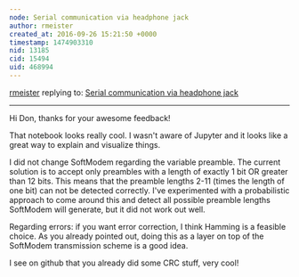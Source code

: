 ```yaml
---
node: Serial communication via headphone jack
author: rmeister
created_at: 2016-09-26 15:21:50 +0000
timestamp: 1474903310
nid: 13185
cid: 15494
uid: 468994
---
```




[rmeister](../profile/rmeister) replying to: [Serial communication via headphone jack](../notes/rmeister/06-10-2016/serial-communication-via-headphone-jack)

----
Hi Don, thanks for your awesome feedback! 

That notebook looks really cool. I wasn't aware of Jupyter and it looks like a great way to explain and visualize things.

I did not change SoftModem regarding the variable preamble. The current solution is to accept only preambles with a length of exactly 1 bit OR greater than 12 bits. This means that the preamble lengths 2-11 (times the length of one bit) can not be detected correctly.
I've experimented with a probabilistic approach to come around this and detect all possible preamble lengths SoftModem will generate, but it did not work out well.

Regarding errors: if you want error correction, I think Hamming is a feasible choice. As you already pointed out, doing this as a layer on top of the SoftModem transmission scheme is a good idea.

I see on github that you already did some CRC stuff, very cool!


